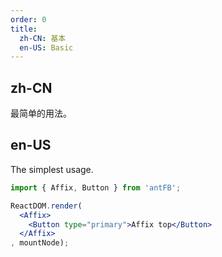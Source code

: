 ```yaml
---
order: 0
title:
  zh-CN: 基本
  en-US: Basic
---
```


## zh-CN

最简单的用法。

## en-US

The simplest usage.

````jsx
import { Affix, Button } from 'antFB';

ReactDOM.render(
  <Affix>
    <Button type="primary">Affix top</Button>
  </Affix>
, mountNode);
````
